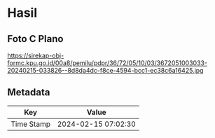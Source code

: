 # Hasil

## Foto C Plano

https://sirekap-obj-formc.kpu.go.id/00a8/pemilu/pdpr/36/72/05/10/03/3672051003033-20240215-033826--8d8da4dc-f8ce-4594-bcc1-ec38c6a16425.jpg


## Metadata

| Key        | Value               |
| ---------- | ------------------- |
| Time Stamp | 2024-02-15 07:02:30 |



